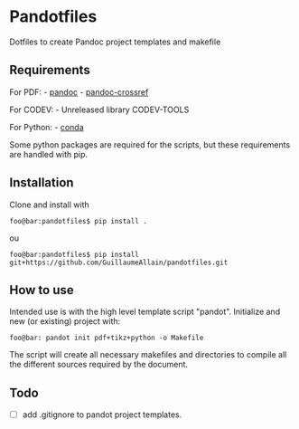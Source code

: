 # Pandotfiles

Dotfiles to create Pandoc project templates and makefile

## Requirements

For PDF:
    - [pandoc](https://github.com/jgm/pandoc)
    - [pandoc-crossref](https://github.com/lierdakil/pandoc-crossref)

For CODEV:
    - Unreleased library CODEV-TOOLS

For Python:
    - [conda](https://github.com/conda/conda)

Some python packages are required for the scripts, but these requirements are handled with pip.

## Installation

Clone and install with 

```console
foo@bar:pandotfiles$ pip install .
```
ou

```console
foo@bar:pandotfiles$ pip install git+https://github.com/GuillaumeAllain/pandotfiles.git
```

## How to use

Intended use is with the high level template script "pandot". Initialize and new (or existing) project with:

```console
foo@bar: pandot init pdf+tikz+python -o Makefile
```

The script will create all necessary makefiles and directories to compile all the different sources required by the document.


## Todo

- [ ] add .gitignore to pandot project templates.


